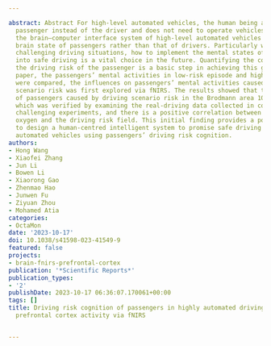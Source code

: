 ---
abstract: Abstract For high-level automated vehicles, the human being acts as the
  passenger instead of the driver and does not need to operate vehicles, it makes
  the brain–computer interface system of high-level automated vehicles depend on the
  brain state of passengers rather than that of drivers. Particularly when confronting
  challenging driving situations, how to implement the mental states of passengers
  into safe driving is a vital choice in the future. Quantifying the cognition of
  the driving risk of the passenger is a basic step in achieving this goal. In this
  paper, the passengers’ mental activities in low-risk episode and high-risk episode
  were compared, the influences on passengers’ mental activities caused by driving
  scenario risk was first explored via fNIRS. The results showed that the mental activities
  of passengers caused by driving scenario risk in the Brodmann area 10 are very active,
  which was verified by examining the real-driving data collected in corresponding
  challenging experiments, and there is a positive correlation between the cerebral
  oxygen and the driving risk field. This initial finding provides a possible solution
  to design a human-centred intelligent system to promise safe driving for high-level
  automated vehicles using passengers’ driving risk cognition.
authors:
- Hong Wang
- Xiaofei Zhang
- Jun Li
- Bowen Li
- Xiaorong Gao
- Zhenmao Hao
- Junwen Fu
- Ziyuan Zhou
- Mohamed Atia
categories:
- OctaMon
date: '2023-10-17'
doi: 10.1038/s41598-023-41549-9
featured: false
projects:
- brain-fnirs-prefrontal-cortex
publication: '*Scientific Reports*'
publication_types:
- '2'
publishDate: 2023-10-17 06:36:07.170061+00:00
tags: []
title: Driving risk cognition of passengers in highly automated driving based on the
  prefrontal cortex activity via fNIRS

---
